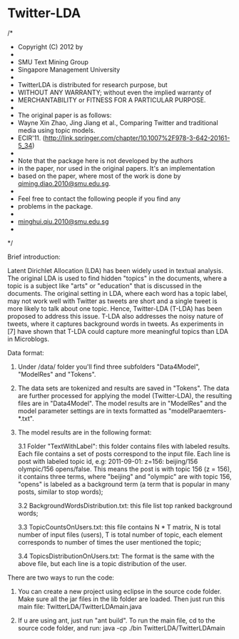 Twitter-LDA
===========
/*
 * Copyright (C) 2012 by
 * 
 *   SMU Text Mining Group
 *	Singapore Management University
 *
 * TwitterLDA is distributed for research purpose, but
 * WITHOUT ANY WARRANTY; without even the implied warranty of
 * MERCHANTABILITY or FITNESS FOR A PARTICULAR PURPOSE.
 * 
 * The original paper is as follows:
 * Wayne Xin Zhao, Jing Jiang et al., Comparing Twitter and traditional media using topic models. 
 * ECIR'11. (http://link.springer.com/chapter/10.1007%2F978-3-642-20161-5_34)
 * 
 * Note that the package here is not developed by the authors
 * in the paper, nor used in the original papers. It's an implementation
 * based on the paper, where most of the work is done by qiming.diao.2010@smu.edu.sg.
 * 
 * Feel free to contact the following people if you find any
 * problems in the package.
 * 
 * minghui.qiu.2010@smu.edu.sg
 *
 */

Brief introduction:

Latent Dirichlet Allocation (LDA) has been widely used in textual analysis. The original LDA is used to find hidden "topics" in
the documents, where a topic is a subject like "arts" or "education" that is discussed in the documents. The original setting in LDA, where each word has a topic label, may not work well with Twitter as tweets are short and a single tweet is more likely to talk about one topic. Hence, Twitter-LDA (T-LDA) has been proposed to address this issue. T-LDA also addresses the noisy nature of tweets, where it captures background words in tweets. As experiments in [7] have shown that T-LDA could capture more meaningful topics than LDA in Microblogs.
 
Data format:

1. Under /data/ folder you'll find three subfolders "Data4Model", "ModelRes" and "Tokens".

2. The data sets are tokenized and results are saved in "Tokens". The data are further processed for applying the model (Twitter-LDA), the resulting files are in "Data4Model". The model results are in "ModelRes" and the model parameter settings are in texts formatted as "modelParaemters-*.txt".

3. The model results are in the following format:
	
	3.1 Folder "TextWithLabel": this folder contains files with labeled results. Each file contains a set of posts correspond to the input file. Each line is post with labeled topic id, e.g: 2011-09-01:	z=156: beijing/156 olympic/156 opens/false. This means the post is with topic 156 (z = 156), it contains three terms, where "beijing" and "olympic" are with topic 156, "opens" is labeled as a background term (a term that is popular in many posts, similar to stop words);
	
	3.2 BackgroundWordsDistribution.txt: this file list top ranked background words;
	
	3.3 TopicCountsOnUsers.txt: this file contains N * T matrix, N is total number of input files (users), T is total number of topic, each element corresponds to number of times the user mentioned the topic;
	
	3.4 TopicsDistributionOnUsers.txt: The format is the same with the above file, but each line is a topic distribution of the user.
	
There are two ways to run the code:
1. You can create a new project using eclipse in the source code folder. Make sure all the jar files in the lib folder are loaded. Then just run this main file: TwitterLDA/TwitterLDAmain.java

2. If u are using ant, just run "ant build". To run the main file, cd to the source code folder, and run: java -cp ./bin TwitterLDA/TwitterLDAmain

